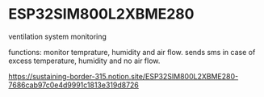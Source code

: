 # ESP32SIM800L2XBME280
ventilation system monitoring

functions: 
monitor temprature, humidity and air flow.
sends sms in case of excess temperature, humidity and no air flow.

https://sustaining-border-315.notion.site/ESP32SIM800L2XBME280-7686cab97c0e4d9991c1813e319d8726
